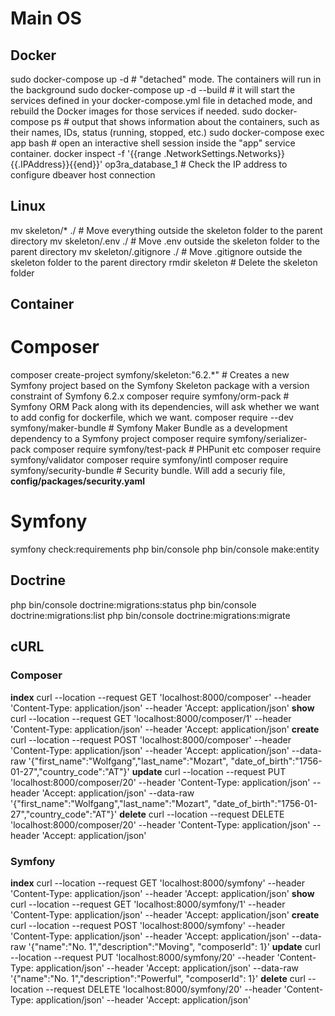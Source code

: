 # Main OS

## Docker

sudo docker-compose up -d         # "detached" mode. The containers will run in the background
sudo docker-compose up -d --build # it will start the services defined in your docker-compose.yml file in detached mode, and rebuild the Docker images for those services if needed.
sudo docker-compose ps            # output that shows information about the containers, such as their names, IDs, status (running, stopped, etc.)
sudo docker-compose exec app bash # open an interactive shell session inside the "app" service container.
docker inspect -f '{{range .NetworkSettings.Networks}}{{.IPAddress}}{{end}}' op3ra_database_1 # Check the IP address to configure dbeaver host connection

## Linux

mv skeleton/* ./                  # Move everything outside the skeleton folder to the parent directory
mv skeleton/.env ./               # Move .env outside the skeleton folder to the parent directory
mv skeleton/.gitignore ./         # Move .gitignore outside the skeleton folder to the parent directory
rmdir skeleton                    # Delete the skeleton folder

## Container

# Composer

composer create-project symfony/skeleton:"6.2.*" #  Creates a new Symfony project based on the Symfony Skeleton package with a version constraint of Symfony 6.2.x
composer require symfony/orm-pack                # Symfony ORM Pack along with its dependencies, will ask whether we want to add config for dockerfile, which we want.
composer require --dev symfony/maker-bundle      # Symfony Maker Bundle as a development dependency to a Symfony project
composer require symfony/serializer-pack
composer require symfony/test-pack               # PHPunit etc
composer require symfony/validator
composer require symfony/intl
composer require symfony/security-bundle         # Security bundle. Will add a securiy file, **config/packages/security.yaml**

# Symfony

symfony check:requirements
php bin/console
php bin/console make:entity

## Doctrine

php bin/console doctrine:migrations:status
php bin/console doctrine:migrations:list
php bin/console doctrine:migrations:migrate

## cURL

### Composer

**index**
curl --location --request GET 'localhost:8000/composer' --header 'Content-Type: application/json' --header 'Accept: application/json'
**show**
curl --location --request GET 'localhost:8000/composer/1' --header 'Content-Type: application/json' --header 'Accept: application/json'
**create**
curl --location --request POST 'localhost:8000/composer' --header 'Content-Type: application/json' --header 'Accept: application/json' --data-raw '{"first_name":"Wolfgang","last_name":"Mozart", "date_of_birth":"1756-01-27","country_code":"AT"}'
**update**
curl --location --request PUT 'localhost:8000/composer/20' --header 'Content-Type: application/json' --header 'Accept: application/json' --data-raw '{"first_name":"Wolfgang","last_name":"Mozart", "date_of_birth":"1756-01-27","country_code":"AT"}'
**delete**
curl --location --request DELETE 'localhost:8000/composer/20' --header 'Content-Type: application/json' --header 'Accept: application/json'

### Symfony

**index**
curl --location --request GET 'localhost:8000/symfony' --header 'Content-Type: application/json' --header 'Accept: application/json'
**show**
curl --location --request GET 'localhost:8000/symfony/1' --header 'Content-Type: application/json' --header 'Accept: application/json'
**create**
curl --location --request POST 'localhost:8000/symfony' --header 'Content-Type: application/json' --header 'Accept: application/json' --data-raw '{"name":"No. 1","description":"Moving", "composerId": 1}'
**update**
curl --location --request PUT 'localhost:8000/symfony/20' --header 'Content-Type: application/json' --header 'Accept: application/json' --data-raw '{"name":"No. 1","description":"Powerful", "composerId": 1}'
**delete**
curl --location --request DELETE 'localhost:8000/symfony/20' --header 'Content-Type: application/json' --header 'Accept: application/json'